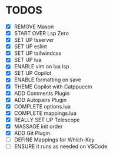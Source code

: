 # TODOS
- [x] REMOVE Mason
- [x] START OVER Lsp Zero
- [x] SET UP tsserver
- [x] SET UP eslint
- [x] SET UP tailwindcss
- [x] SET UP lua
- [x] ENABLE vim on lua lsp
- [x] SET UP Copilot
- [x] ENABLE formatting on save
- [x] THEME Copilot with Catppuccin
- [x] ADD Comments Plugin
- [x] ADD Autopairs Plugin
- [x] COMPLETE options.lua
- [x] COMPLETE mappings.lua
- [x] REALLY SET UP Telescope
- [x] MASSAGE init order
- [x] ADD Git Plugin
- [ ] DEFINE Mappings for Which-Key
- [ ] ENSURE it runs as needed on VSCode
